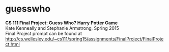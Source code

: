 # guesswho
<strong>CS 111 Final Project: Guess Who? Harry Potter Game</strong><br>Kate Kenneally and Stephanie Armstrong, Spring 2015<br>Final Project prompt can be found at http://cs.wellesley.edu/~cs111/spring15/assignments/FinalProject/FinalProject.html
